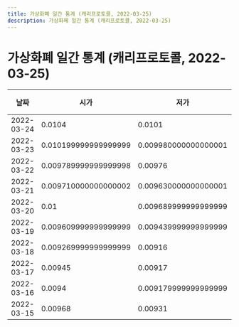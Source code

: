 ```yaml
---
title: 가상화폐 일간 통계 (캐리프로토콜, 2022-03-25)
description: 가상화폐 일간 통계 (캐리프로토콜, 2022-03-25)
---
```


가상화폐 일간 통계 (캐리프로토콜, 2022-03-25)
===

|날짜|시가|저가|고가|종가|비고|
|--|--|--|--|--|--|
|2022-03-24|0.0104|0.0101|0.0106|0.0105|    |
|2022-03-23|0.010199999999999999|0.009980000000000001|0.0105|0.0104|    |
|2022-03-22|0.009789999999999998|0.00976|0.0103|0.010199999999999999|    |
|2022-03-21|0.009710000000000002|0.009630000000000001|0.00993|0.009800000000000001|    |
|2022-03-20|0.01|0.009689999999999999|0.0101|0.009699999999999999|    |
|2022-03-19|0.009609999999999999|0.009439999999999999|0.010199999999999999|0.01|    |
|2022-03-18|0.009269999999999999|0.00916|0.00993|0.009609999999999999|    |
|2022-03-17|0.00945|0.00917|0.00945|0.009269999999999999|    |
|2022-03-16|0.0094|0.009179999999999999|0.00968|0.009439999999999999|    |
|2022-03-15|0.00968|0.00931|0.0108|0.0094|    |
